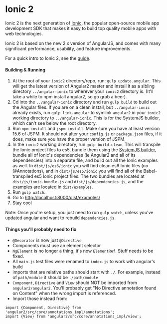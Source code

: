 # Ionic 2

Ionic 2 is the next generation of [Ionic](http://ionicframework.com/), the popular open-source mobile app development SDK that makes it easy to build top quality mobile apps with web technologies.

Ionic 2 is based on the new 2.x version of AngularJS, and comes with many significant performance, usability,
and feature improvements.

For a quick intro to Ionic 2, see the [guide](GUIDE.md).

#### Building & Running

1. At the root of your `ionic2` directory/repo, run: `gulp update.angular`. This will get the latest version of Angular2 master and install it as a sibling directory `../angular-ionic` to wherever your `ionic2` directory is. (It'll take a while to npm install angular2, so go grab a beer).
2. Cd into the `../angular-ionic` directory and run `gulp build` to build out the Angular files. If you are on a clean install, but `../angular-ionic` already exists, run `gulp link.angular` to symlink `angular2` in your `ionic2` working directory to `../angular-ionic`.  This is for the SystemJS builder, which
 can't see below the root directory.
3. Run `npm install` and `jspm install`.  Make sure you have at least version 15.6 of JSPM.  It should not alter your `config.js` or `package.json` files, if it does, make sure you have the proper version of JSPM.
4. In the `ionic2` working directory, run `gulp build.clean`. This will transpile the Ionic project files to es5, bundle them using the [SystemJS builder](https://github.com/systemjs/builder), bundle all of Ionic's dependencies (ie Angular2 and all of its dependencies) into a separate file, and build out all the Ionic examples as well.  In `dist/js/es6/ionic` you will find clean es6 Ionic files (no @Annotations), and in `dist/js/es5/ionic` you will find all of the Babel-transpiled es5 Ionic project files. The two bundles are located at `dist/js/ionic.bundle.js` and `dist/js/dependencies.js`, and the examples are located in `dist/examples`.
5. Run `gulp watch`.
6. Go to [http://localhost:8000/dist/examples/](http://localhost:8000/dist/examples/)
7. Stay cool

Note: Once you're setup, you just need to run `gulp watch`, unless you've updated angular and want to rebuild `dependencies.js`.

#### Things you'll probably need to fix

- `@Decorator` is now just `@Directive`
- Components must use an element selector
- `NgElement` is no longer a thing, it's now `ElementRef`. Stuff needs to be fixed.
- All `main.js` test files were renamed to `index.js` to work with angular's build
- imports that are relative paths should start with `./`. For example, instead of `path/module` it should be `./path/module`
- `Component`, `Directive` and `View` should NOT be imported from `angular2/angular2`. You'll probably get "No Directive annotation found on Content" when the wrong import is referenced.
- Import those instead from:

```
import {Component, Directive} from 'angular2/src/core/annotations_impl/annotations';
import {View} from 'angular2/src/core/annotations_impl/view';
```
